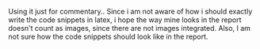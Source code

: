 Using it just for commentary..
Since i am not aware of how i should exactly write the code snippets in latex, i hope the way mine looks in the report doesn't count as images, since there are not images integrated. Also, I am not sure how the code snippets should look like in the report.